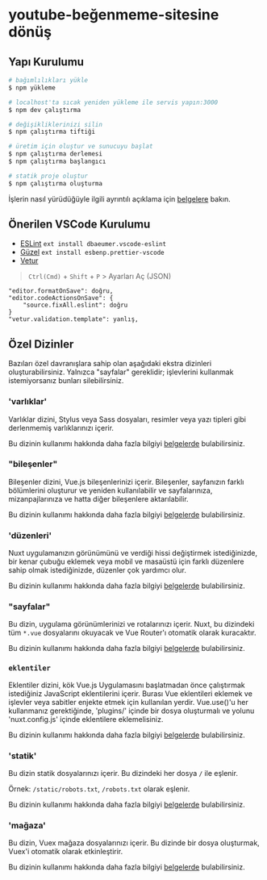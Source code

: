 # youtube-beğenmeme-sitesine dönüş

 ## Yapı Kurulumu

 ```bash
 # bağımlılıkları yükle
 $ npm yükleme

 # localhost'ta sıcak yeniden yükleme ile servis yapın:3000
 $ npm dev çalıştırma

 # değişikliklerinizi silin
 $ npm çalıştırma tiftiği

 # üretim için oluştur ve sunucuyu başlat
 $ npm çalıştırma derlemesi
 $ npm çalıştırma başlangıcı

 # statik proje oluştur
 $ npm çalıştırma oluşturma
 ```

 İşlerin nasıl yürüdüğüyle ilgili ayrıntılı açıklama için [belgelere](https://nuxtjs.org) bakın.

 ## Önerilen VSCode Kurulumu
  - [ESLint](https://marketplace.visualstudio.com/items?itemName=dbaeumer.vscode-eslint) `ext install dbaeumer.vscode-eslint`
  - [Güzel](https://marketplace.visualstudio.com/items?itemName=esbenp.prettier-vscode) `ext install esbenp.prettier-vscode`
  - [Vetur](https://marketplace.visualstudio.com/items?itemName=octref.vetur)

 >`Ctrl(Cmd)` + `Shift` + `P` > Ayarları Aç (JSON)
 ```
 "editor.formatOnSave": doğru,
 "editor.codeActionsOnSave": {
     "source.fixAll.eslint": doğru
 }
 "vetur.validation.template": yanlış,
 ```

 ## Özel Dizinler

 Bazıları özel davranışlara sahip olan aşağıdaki ekstra dizinleri oluşturabilirsiniz.  Yalnızca "sayfalar" gereklidir;  işlevlerini kullanmak istemiyorsanız bunları silebilirsiniz.

 ### 'varlıklar'

 Varlıklar dizini, Stylus veya Sass dosyaları, resimler veya yazı tipleri gibi derlenmemiş varlıklarınızı içerir.

 Bu dizinin kullanımı hakkında daha fazla bilgiyi [belgelerde](https://nuxtjs.org/docs/2.x/directory-structure/assets) bulabilirsiniz.

 ### "bileşenler"

 Bileşenler dizini, Vue.js bileşenlerinizi içerir.  Bileşenler, sayfanızın farklı bölümlerini oluşturur ve yeniden kullanılabilir ve sayfalarınıza, mizanpajlarınıza ve hatta diğer bileşenlere aktarılabilir.

 Bu dizinin kullanımı hakkında daha fazla bilgiyi [belgelerde](https://nuxtjs.org/docs/2.x/directory-structure/components) bulabilirsiniz.

 ### 'düzenleri'

 Nuxt uygulamanızın görünümünü ve verdiği hissi değiştirmek istediğinizde, bir kenar çubuğu eklemek veya mobil ve masaüstü için farklı düzenlere sahip olmak istediğinizde, düzenler çok yardımcı olur.

 Bu dizinin kullanımı hakkında daha fazla bilgiyi [belgelerde](https://nuxtjs.org/docs/2.x/directory-structure/layouts) bulabilirsiniz.

 ### "sayfalar"

 Bu dizin, uygulama görünümlerinizi ve rotalarınızı içerir.  Nuxt, bu dizindeki tüm `*.vue` dosyalarını okuyacak ve Vue Router'ı otomatik olarak kuracaktır.

 Bu dizinin kullanımı hakkında daha fazla bilgiyi [belgelerde](https://nuxtjs.org/docs/2.x/get-started/routing) bulabilirsiniz.

 ### `eklentiler`

 Eklentiler dizini, kök Vue.js Uygulamasını başlatmadan önce çalıştırmak istediğiniz JavaScript eklentilerini içerir.  Burası Vue eklentileri eklemek ve işlevler veya sabitler enjekte etmek için kullanılan yerdir.  Vue.use()'u her kullanmanız gerektiğinde, 'plugins/' içinde bir dosya oluşturmalı ve yolunu 'nuxt.config.js' içinde eklentilere eklemelisiniz.

 Bu dizinin kullanımı hakkında daha fazla bilgiyi [belgelerde](https://nuxtjs.org/docs/2.x/directory-structure/plugins) bulabilirsiniz.

 ### 'statik'

 Bu dizin statik dosyalarınızı içerir.  Bu dizindeki her dosya `/` ile eşlenir.

 Örnek: `/static/robots.txt`, `/robots.txt` olarak eşlenir.

 Bu dizinin kullanımı hakkında daha fazla bilgiyi [belgelerde](https://nuxtjs.org/docs/2.x/directory-structure/static) bulabilirsiniz.

 ### 'mağaza'

 Bu dizin, Vuex mağaza dosyalarınızı içerir.  Bu dizinde bir dosya oluşturmak, Vuex'i otomatik olarak etkinleştirir.

 Bu dizinin kullanımı hakkında daha fazla bilgiyi [belgelerde](https://nuxtjs.org/docs/2.x/directory-structure/store) bulabilirsiniz.